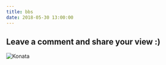 ```yaml
---
title: bbs
date: 2018-05-30 13:00:00
---
```


## Leave a comment and share your view :)

![Konata](https://user-images.githubusercontent.com/12698567/40700912-4b2c5824-640e-11e8-9694-7a212f66dc7e.jpg)
